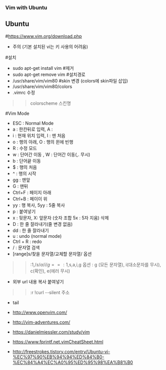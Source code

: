 ### Vim with Ubuntu

## Ubuntu 
#https://www.vim.org/download.php
- 주의 (기본 설치된 vi는 키 사용의 어려움)

#설치
- sudo apt-get install vim
#제거
- sudo apt-get remove vim
#설치경로
- /usr/share/vim/vim80
#skin 변경 (colors에 skin파일 삽입)
- /usr/share/vim/vim80/colors
- .vimrc 수정
>> colorscheme 스킨명

#Vim Mode
- ESC : Normal Mode 
- a : 한칸뒤로 입력, A : 
- i : 현재 위치 입력, I : 맨 처음
- o : 행의 아래, O : 행의 윈에 빈행
- R :  수정 모드 
- w : 단어간 이동 , W : 단어간 이동(,. 무시)
- b : 단어끝 이동 
- $ : 행의 처음
- ^ : 행의 시작
- gg : 맨앞
- G : 맨뒤
- Ctrl+F : 페이지 아래
- Ctrl+B : 페이이 위
- yy : 행 복사, 5yy : 5줄 복사
- p : 붙여넣기
- x : 뒷문자, X: 앞문자 (숫자 조합 5x : 5자 지움) 삭제
- D : 한 줄 잘라내기(줄 변경 없음)
- dd : 한 줄 잘라내기
- u : undo (normal mode)
- Ctrl + R : redo
- / : 문자열 검색
- [range]s/찾을 문자열/교체할 문자열/ 옵션
>> :1,$/s/a/i/g == :1,$s,a,i,g
>> 옵션 : g (모든 문자열), i(대소문자를 무시), c(확인), e(에러 무시)
- 외부 url 내용 복사 붙여넣기
>> :r !curl --silent 주소
- tail 

- http://www.openvim.com/
- http://vim-adventures.com/
- https://danielmiessler.com/study/vim

- https://www.fprintf.net.vimCheatSheet.html
- http://freestrokes.tistory.com/entry/Ubuntu-vi-%EC%97%90%EB%94%94%ED%84%B0-%EC%84%A4%EC%A0%95%ED%95%98%EA%B8%B0
